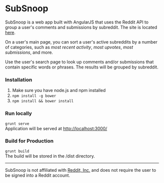 # SubSnoop

SubSnoop is a web app built with AngularJS that uses the Reddit API to group a user's comments and submissions by subreddit. The site is located [here](https://subreddit-tracker.web.app/#/).

On a user's main page, you can sort a user's active subreddits by a number of categories, such as *most recent activity*, *most upvotes*, *most submissions*, and more.

Use the user's search page to look up comments and/or submissions that contain specific words or phrases. The results will be grouped by subreddit.

### Installation

1. Make sure you have node.js and npm installed
2. ```npm install -g bower```
3. ```npm install && bower install```

### Run locally

```grunt serve```<br>
Application will be served at [http://localhost:3000/](http://localhost:3000/)

### Build for Production

```grunt build```<br>
The build will be stored in the /dist directory.

---
SubSnoop is not affiliated with [Reddit, Inc.](https://www.reddit.com) and does not require the user to be signed into a Reddit account.
